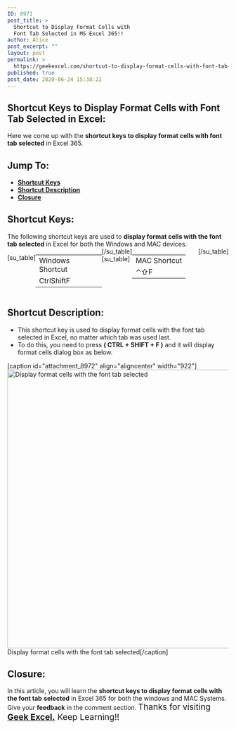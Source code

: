 ```yaml
---
ID: 8971
post_title: >
  Shortcut to Display Format Cells with
  Font Tab Selected in MS Excel 365!!
author: Alice
post_excerpt: ""
layout: post
permalink: >
  https://geekexcel.com/shortcut-to-display-format-cells-with-font-tab-selected-in-ms-excel-365/
published: true
post_date: 2020-06-24 15:38:22
---
```

<h2>Shortcut Keys to Display Format Cells with Font Tab Selected in Excel:</h2>
Here we come up with the <strong>shortcut keys to display format cells with font tab selected</strong> in Excel 365.
<h2>Jump To:</h2>
<ul>
 	<li><strong><a href="#1">Shortcut Keys</a></strong></li>
 	<li><strong><a href="#2">Shortcut Description</a></strong></li>
 	<li><strong><a href="#3">Closure</a></strong></li>
</ul>
<h2 id="1">Shortcut Keys:</h2>
The following shortcut keys are used to <strong>display format cells with the font tab selected</strong> in Excel for both the Windows and MAC devices.
<div style="display: flex;">

[su_table]
<table>
<tbody>
<tr>
<td>Windows Shortcut</td>
</tr>
<tr>
<td style="display: flex;"><span class="key-flex"><span class="win-key" style="width: 120px;"><span class="custom-span-key">Ctrl</span></span></span><span class="key-flex"><span class="win-key" style="width: 120px;"><span class="custom-span-key">Shift</span></span></span><span class="key-flex"><span class="win-key"><span class="custom-span-key">F</span></span></span></td>
</tr>
</tbody>
</table>
[/su_table]
[su_table]
<table style="float: right;">
<tbody>
<tr>
<td>MAC Shortcut</td>
</tr>
<tr>
<td style="display: flex;"><span class="key-flex"><span class="mac-key"><span class="custom-span-key">⌃</span></span></span><span class="key-flex"><span class="mac-key"><span class="custom-span-key">⇧</span></span></span><span class="key-flex"><span class="mac-key"><span class="custom-span-key">F</span></span></span></td>
</tr>
</tbody>
</table>
[/su_table]

</div>
<h2 id="2">Shortcut Description:</h2>
<ul>
 	<li>This shortcut key is used to display format cells with the font tab selected in Excel, no matter which tab was used last.</li>
 	<li>To do this, you need to press <strong>( CTRL + SHIFT + F )</strong> and it will display format cells dialog box as below.</li>
</ul>
[caption id="attachment_8972" align="aligncenter" width="922"]<img class="size-full wp-image-8972" src="https://geekexcel.com/wp-content/uploads/2020/06/ezgif.com-optimize-35-1.gif" alt="Display format cells with the font tab selected" width="922" height="633" /> Display format cells with the font tab selected[/caption]
<h2 id="3">Closure:</h2>
In this article, you will learn the <strong>shortcut keys to display format cells with the font tab</strong> <strong>selected</strong> in Excel 365 for both the windows and MAC Systems. Give your <strong>feedback</strong> in the comment section. <span style="font-size: 19px;">Thanks for visiting <strong><a href="https://geekexcel.com/">Geek Excel.</a></strong> Keep Learning!!</span>